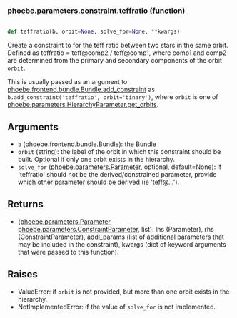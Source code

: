 ### [phoebe](phoebe.md).[parameters](phoebe.parameters.md).[constraint](phoebe.parameters.constraint.md).teffratio (function)


```py

def teffratio(b, orbit=None, solve_for=None, **kwargs)

```



Create a constraint to for the teff ratio between two stars in the same orbit.
Defined as teffratio = teff@comp2 / teff@comp1, where comp1 and comp2 are
determined from the primary and secondary components of the orbit `orbit`.

This is usually passed as an argument to
[phoebe.frontend.bundle.Bundle.add_constraint](phoebe.frontend.bundle.Bundle.add_constraint.md) as
`b.add_constraint('teffratio', orbit='binary')`, where
`orbit` is one of [phoebe.parameters.HierarchyParameter.get_orbits](phoebe.parameters.HierarchyParameter.get_orbits.md).

Arguments
-----------
* `b` (phoebe.frontend.bundle.Bundle): the Bundle
* `orbit` (string): the label of the orbit in which this constraint should be built.
    Optional if only one orbit exists in the hierarchy.
* `solve_for` ([phoebe.parameters.Parameter](phoebe.parameters.Parameter.md), optional, default=None): if
    'teffratio' should not be the derived/constrained parameter, provide which
    other parameter should be derived (ie 'teff@...').

Returns
----------
* ([phoebe.parameters.Parameter](phoebe.parameters.Parameter.md), [phoebe.parameters.ConstraintParameter](phoebe.parameters.ConstraintParameter.md), list):
    lhs (Parameter), rhs (ConstraintParameter), addl_params (list of additional
    parameters that may be included in the constraint), kwargs (dict of
    keyword arguments that were passed to this function).

Raises
-------------
* ValueError: if `orbit` is not provided, but more than one orbit exists
    in the hierarchy.
* NotImplementedError: if the value of `solve_for` is not implemented.

